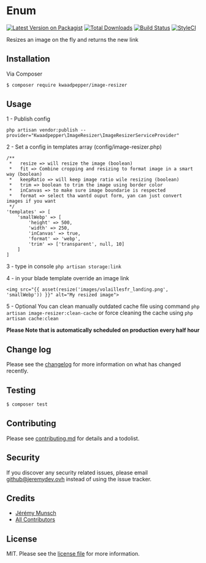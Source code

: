 # Enum

[![Latest Version on Packagist][ico-version]][link-packagist]
[![Total Downloads][ico-downloads]][link-downloads]
[![Build Status][ico-travis]][link-travis]
[![StyleCI][ico-styleci]][link-styleci]

Resizes an image on the fly and returns the new link

## Installation

Via Composer

``` bash
$ composer require kwaadpepper/image-resizer
```

## Usage

1 - Publish config

    php artisan vendor:publish --provider="Kwaadpepper\ImageResizer\ImageResizerServiceProvider"

2 - Set a config in templates array (config/image-resizer.php)

    /**
     *   resize => will resize the image (boolean)
     *   fit => Combine cropping and resizing to format image in a smart way (boolean)
     *   keepRatio => will keep image ratio wile resizing (boolean)
     *   trim => boolean to trim the image using border color
     *   inCanvas => to make sure image boundarie is respected
     *   format => select tha wantd ouput form, yan can just convert images if you want
     */
    'templates' => [
        'smallWebp' => [
            'height' => 500,
            'width' => 250,
            'inCanvas' => true,
            'format' => 'webp',
            'trim' => ['transparent', null, 10]
        ]
    ]

3 - type in console `php artisan storage:link`

4 - in your blade template override an image link

    <img src="{{ asset(resize('images/volaillesfr_landing.png', 'smallWebp')) }}" alt="My resized image">

5 - Optional You can clean manually outdated cache file using command `php artisan image-resizer:clean-cache`
    or force cleaning the cache using `php artisan cache:clean`

**Please Note that is automatically scheduled on production every half hour**

## Change log

Please see the [changelog](changelog.md) for more information on what has changed recently.

## Testing

``` bash
$ composer test
```

## Contributing

Please see [contributing.md](contributing.md) for details and a todolist.

## Security

If you discover any security related issues, please email github@jeremydev.ovh instead of using the issue tracker.

## Credits

- [Jérémy Munsch][link-author]
- [All Contributors][link-contributors]

## License

MIT. Please see the [license file](license.md) for more information.

[ico-version]: https://img.shields.io/packagist/v/kwaadpepper/image-resizer?style=flat-square
[ico-downloads]: https://img.shields.io/packagist/dt/kwaadpepper/image-resizer?style=flat-square
[ico-travis]: https://img.shields.io/travis/kwaadpepper/image-resizer/master.svg?style=flat-square
[ico-styleci]: https://styleci.io/repos/12345678/shield

[link-packagist]: https://packagist.org/packages/kwaadpepper/image-resizer
[link-downloads]: https://packagist.org/packages/kwaadpepper/image-resizer
[link-travis]: https://travis-ci.org/kwaadpepper/image-resizer
[link-styleci]: https://styleci.io/repos/12345678
[link-author]: https://github.com/kwaadpepper
[link-contributors]: ../../contributors
